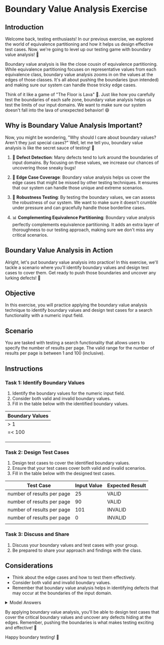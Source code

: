 # Boundary Value Analysis Exercise

## Introduction

Welcome back, testing enthusiasts! In our previous exercise, we explored the world of equivalence partitioning and how it helps us design effective test cases. Now, we're going to level up our testing game with boundary value analysis! 🚀

Boundary value analysis is like the close cousin of equivalence partitioning. While equivalence partitioning focuses on representative values from each equivalence class, boundary value analysis zooms in on the values at the edges of those classes. It's all about pushing the boundaries (pun intended) and making sure our system can handle those tricky edge cases.

Think of it like a game of "The Floor is Lava" 🌋. Just like how you carefully test the boundaries of each safe zone, boundary value analysis helps us test the limits of our input domains. We want to make sure our system doesn't fall into the lava of unexpected behavior! 😄

## Why is Boundary Value Analysis Important?

Now, you might be wondering, "Why should I care about boundary values? Aren't they just special cases?" Well, let me tell you, boundary value analysis is like the secret sauce of testing! 🍝

1. 🐛 **Defect Detection**: Many defects tend to lurk around the boundaries of input domains. By focusing on these values, we increase our chances of uncovering those sneaky bugs!

2. 🌈 **Edge Case Coverage**: Boundary value analysis helps us cover the edge cases that might be missed by other testing techniques. It ensures that our system can handle those unique and extreme scenarios.

3. 🎯 **Robustness Testing**: By testing the boundary values, we can assess the robustness of our system. We want to make sure it doesn't crumble under pressure and can gracefully handle those borderline cases.

4. 📊 **Complementing Equivalence Partitioning**: Boundary value analysis perfectly complements equivalence partitioning. It adds an extra layer of thoroughness to our testing approach, making sure we don't miss any critical scenarios.

## Boundary Value Analysis in Action

Alright, let's put boundary value analysis into practice! In this exercise, we'll tackle a scenario where you'll identify boundary values and design test cases to cover them. Get ready to push those boundaries and uncover any lurking defects! 💪

## Objective

In this exercise, you will practice applying the boundary value analysis technique to identify boundary values and design test cases for a search functionality with a numeric input field.

## Scenario

You are tasked with testing a search functionality that allows users to specify the number of results per page. The valid range for the number of results per page is between 1 and 100 (inclusive).

## Instructions

### Task 1: Identify Boundary Values

1. Identify the boundary values for the numeric input field.
2. Consider both valid and invalid boundary values.
3. Fill in the table below with the identified boundary values.

| Boundary Values |
| --------------- |
| > 1             |
| =< 100          |
|                 |
|                 |
|                 |

### Task 2: Design Test Cases

1. Design test cases to cover the identified boundary values.
2. Ensure that your test cases cover both valid and invalid scenarios.
3. Fill in the table below with the designed test cases.

| Test Case                  | Input Value | Expected Result |
| -------------------------- | ----------- | --------------- |
| number of results per page | 25          | VALID           |
| number of results per page | 90          | VALID           |
| number of results per page | 101         | INVALID         |
| number of results per page | 0           | INVALID         |
|                            |             |                 |

### Task 3: Discuss and Share

1. Discuss your boundary values and test cases with your group.
2. Be prepared to share your approach and findings with the class.

## Considerations

- Think about the edge cases and how to test them effectively.
- Consider both valid and invalid boundary values.
- Remember that boundary value analysis helps in identifying defects that may occur at the boundaries of the input domain.

<details>
  <summary>Model Answers</summary>

### Task 1: Identify Boundary Values

| Boundary Values |
| --------------- |
| 0               |
| 1               |
| 2               |
| 99              |
| 100             |
| 101             |
| -1              |
| Non-numeric     |

### Task 2: Design Test Cases

| Test Case | Input Value | Expected Result                      |
| --------- | ----------- | ------------------------------------ |
| TC1       | 0           | Error message                        |
| TC2       | 1           | Valid, displays 1 result per page    |
| TC3       | 2           | Valid, displays 2 results per page   |
| TC4       | 99          | Valid, displays 99 results per page  |
| TC5       | 100         | Valid, displays 100 results per page |
| TC6       | 101         | Error message                        |
| TC7       | -1          | Error message                        |
| TC8       | "abc"       | Error message                        |

</details>

By applying boundary value analysis, you'll be able to design test cases that cover the critical boundary values and uncover any defects hiding at the edges. Remember, pushing the boundaries is what makes testing exciting and effective! 🌟

Happy boundary testing! 🎉
